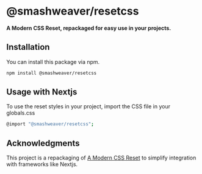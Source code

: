 # @smashweaver/resetcss

**A Modern CSS Reset, repackaged for easy use in your projects.**

## Installation

You can install this package via npm.

```bash
npm install @smashweaver/resetcss
```

## Usage with Nextjs

To use the reset styles in your project, import the CSS file in your globals.css

```bash
@import "@smashweaver/resetcss";
```

## Acknowledgments

This project is a repackaging of
[A Modern CSS Reset](https://www.joshwcomeau.com/css/custom-css-reset/) to simplify integration with frameworks like Nextjs.
